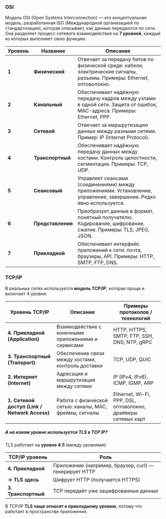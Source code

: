### OSI
Модель OSI (Open Systems Interconnection) — это концептуальная модель, разработанная ISO (Международной организацией по стандартизации), которая описывает, как данные передаются по сети. Она разделяет процесс сетевого взаимодействия на **7 уровней**, каждый из которых выполняет свою функцию.

|Уровень|Название|Описание|
|---|---|---|
|**1**|**Физический**|Отвечает за передачу битов по физической среде: кабели, электрические сигналы, разъемы. Примеры: Ethernet, оптоволокно.|
|**2**|**Канальный**|Обеспечивает надёжную передачу кадров между узлами в одной сети. Защита от ошибок, MAC-адреса. Примеры: Ethernet, PPP.|
|**3**|**Сетевой**|Отвечает за маршрутизацию данных между разными сетями. Пример: IP (Internet Protocol).|
|**4**|**Транспортный**|Обеспечивает надёжную передачу данных между хостами. Контроль целостности, сегментация. Примеры: TCP, UDP.|
|**5**|**Сеансовый**|Управляет сеансами (соединениями) между приложениями. Установление, управление, завершение. Редко явно используется.|
|**6**|**Представления**|Преобразует данные в формат, понятный получателю. Кодирование, шифрование, сжатие. Примеры: TLS, JPEG, JSON.|
|**7**|**Прикладной**|Обеспечивает интерфейс приложений к сети: почта, браузеры, API. Примеры: HTTP, SMTP, FTP, DNS.|

### TCP/IP
В реальных сетях используется **модель TCP/IP**, которая проще и включает 4 уровня:

| Уровень TCP/IP                                | Описание                                                | Примеры протоколов / технологий                               |
| --------------------------------------------- | ------------------------------------------------------- | ------------------------------------------------------------- |
| **4. Прикладной (Application)**               | Взаимодействие с конечными приложениями и сервисами     | HTTP, HTTPS, SMTP, FTP, SSH, DNS, NTP, gRPC                   |
| **3. Транспортный (Transport)**               | Обеспечение связи между хостами, контроль доставки      | TCP, UDP, QUIC                                                |
| **2. Интернет (Internet)**                    | Адресация и маршрутизация между сетями                  | IP (IPv4, IPv6), ICMP, IGMP, ARP                              |
| **1. Сетевой доступ (Link / Network Access)** | Работа с физической сетью: каналы, MAC, фреймы, сигналы | Ethernet, Wi-Fi, PPP, DSL, оптоволокно, драйверы сетевых карт |

##### А на каком уровне используется TLS в TCP IP?
TLS работает на **уровне 4.5** (между уровнями):

| TCP/IP уровень      | Роль                                                   |
| ------------------- | ------------------------------------------------------ |
| **4. Прикладной**   | Приложение (например, браузер, curl) — генерирует HTTP |
| **→ TLS здесь**     | Шифрует HTTP (получается HTTPS)                        |
| **3. Транспортный** | TCP передаёт уже зашифрованные данные                  |
В TCP/IP **TLS чаще относят к прикладному уровню**, потому что работает в пространстве приложения.